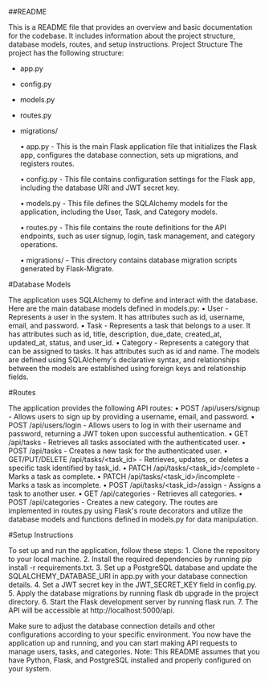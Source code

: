 ##README

This is a README file that provides an overview and basic documentation for the codebase. It includes information about the project structure, database models, routes, and setup instructions.
Project Structure
The project has the following structure:

- app.py
- config.py
- models.py
- routes.py
- migrations/
  
  • app.py - This is the main Flask application file that initializes the Flask app, configures the database connection, sets up migrations, and registers routes.
  
  • config.py - This file contains configuration settings for the Flask app, including the database URI and JWT secret key.
  
  • models.py - This file defines the SQLAlchemy models for the application, including the User, Task, and Category models.
  
  • routes.py - This file contains the route definitions for the API endpoints, such as user signup, login, task management, and category operations.
  
  • migrations/ - This directory contains database migration scripts generated by Flask-Migrate.

#Database Models

The application uses SQLAlchemy to define and interact with the database. Here are the main database models defined in models.py:
    • User - Represents a user in the system. It has attributes such as id, username, email, and password.
    • Task - Represents a task that belongs to a user. It has attributes such as id, title, description, due_date, created_at, updated_at, status, and user_id.
    • Category - Represents a category that can be assigned to tasks. It has attributes such as id and name.
The models are defined using SQLAlchemy's declarative syntax, and relationships between the models are established using foreign keys and relationship fields.

#Routes

The application provides the following API routes:
    • POST /api/users/signup - Allows users to sign up by providing a username, email, and password.
    • POST /api/users/login - Allows users to log in with their username and password, returning a JWT token upon successful authentication.
    • GET /api/tasks - Retrieves all tasks associated with the authenticated user.
    • POST /api/tasks - Creates a new task for the authenticated user.
    • GET/PUT/DELETE /api/tasks/<task_id> - Retrieves, updates, or deletes a specific task identified by task_id.
    • PATCH /api/tasks/<task_id>/complete - Marks a task as complete.
    • PATCH /api/tasks/<task_id>/incomplete - Marks a task as incomplete.
    • POST /api/tasks/<task_id>/assign - Assigns a task to another user.
    • GET /api/categories - Retrieves all categories.
    • POST /api/categories - Creates a new category.
The routes are implemented in routes.py using Flask's route decorators and utilize the database models and functions defined in models.py for data manipulation.

#Setup Instructions

To set up and run the application, follow these steps:
    1. Clone the repository to your local machine.
    2. Install the required dependencies by running pip install -r requirements.txt.
    3. Set up a PostgreSQL database and update the SQLALCHEMY_DATABASE_URI in app.py with your database connection details.
    4. Set a JWT secret key in the JWT_SECRET_KEY field in config.py.
    5. Apply the database migrations by running flask db upgrade in the project directory.
    6. Start the Flask development server by running flask run.
    7. The API will be accessible at http://localhost:5000/api.
    
Make sure to adjust the database connection details and other configurations according to your specific environment.
You now have the application up and running, and you can start making API requests to manage users, tasks, and categories.
Note: This README assumes that you have Python, Flask, and PostgreSQL installed and properly configured on your system.
